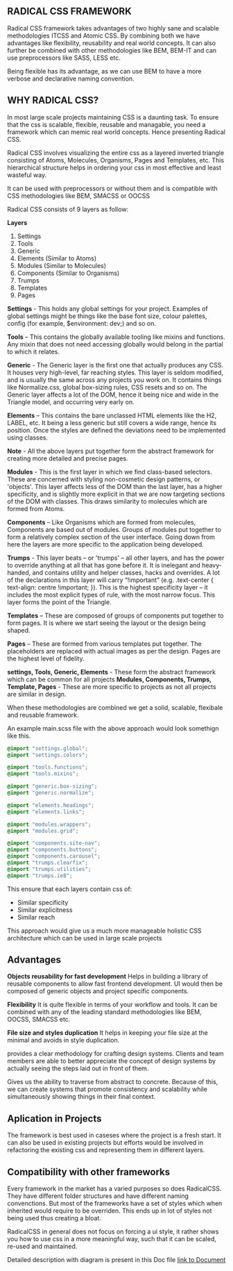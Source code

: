  
## RADICAL CSS FRAMEWORK
 
Radical CSS framework takes advantages of two highly sane and scalable methodologies ITCSS and Atomic CSS. By combining both we have advantages like flexibility, reusability and real world concepts. It can also further be combined with other methodologies like BEM, BEM-IT and can use preprocessors like SASS, LESS etc.

Being flexible has its advantage, as we can use BEM to have a more verbose and declarative naming convention.

## WHY RADICAL CSS?

In most large scale projects maintaining CSS is a daunting task. To ensure that the css is scalable, flexible, reusable and managable, you need a framework which can memic real world concepts. Hence presenting Radical CSS.

Radical CSS involves visualizing the entire css as a layered inverted triangle consisting of Atoms, Molecules, Organisms, Pages and Templates, etc. This hierarchical structure helps in ordering your css in most effective and least wasteful way.

It can be used with preprocessors or without them and is compatible with CSS methodologies like BEM, SMACSS or OOCSS

Radical CSS consists of 9 layers as follow:

**Layers**
1.	Settings
2.	Tools
3.	Generic
4.	Elements (Similar to Atoms)
5.	Modules (Similar to Molecules)
6.	Components (Similar to Organisms)
7.	Trumps
8.	Templates 
9.	Pages

**Settings** - This holds any global settings for your project. Examples of global settings might be things like the base font size, colour palettes, config (for example, $environment: dev;) and so on.

**Tools** – This contains the globally available tooling like mixins and functions. Any mixin that does not need accessing globally would belong in the partial to which it relates.

**Generic** - The Generic layer is the first one that actually produces any CSS. It houses very high-level, far reaching styles. This layer is seldom modified, and is usually the same across any projects you work on. It contains things like Normalize.css, global box-sizing rules, CSS resets and so on. The Generic layer affects a lot of the DOM, hence it being nice and wide in the Triangle model, and occurring very early on.

**Elements** – This contains the bare unclassed HTML elements like the H2, LABEL, etc. It being a less generic but still covers a wide range, hence its position. Once the styles are defined the deviations need to be implemented using classes.



**Note** - All the above layers put together form the abstract framework for creating more detailed and precise pages.



**Modules** - This is the first layer in which we find class-based selectors. These are concerned with styling non-cosmetic design patterns, or 'objects'. This layer affects less of the DOM than the last layer, has a higher specificity, and is slightly more explicit in that we are now targeting sections of the DOM with classes. This draws similarity to molecules which are formed from Atoms.

**Components** – Like Organisms which are formed from molecules, Components are based out of modules. Groups of modules put together to form a relatively complex section of the user interface. Going down from here the layers are more specific to the application being developed.

**Trumps** - This layer beats – or 'trumps' – all other layers, and has the power to override anything at all that has gone before it. It is inelegant and heavy-handed, and contains utility and helper classes, hacks and overrides.
A lot of the declarations in this layer will carry “!important” (e.g. .text-center { text-align: centre !important; }). This is the highest specificity layer – it includes the most explicit types of rule, with the most narrow focus. This layer forms the point of the Triangle.

**Templates** – These are composed of groups of components put together to form pages. It is where we start seeing the layout or the design being shaped. 

**Pages** – These are formed from various templates put together. The placeholders are replaced with actual images as per the design. Pages are the highest level of fidelity.


**settings, Tools, Generic, Elements**  - These form the abstract framework which can be common for all projects
**Modules, Components, Trumps, Template, Pages** - These are more specific to projects as not all projects are similar in design.

When these methodologies are combined we get a solid, scalable, flexibale and reusable framework.

An example main.scss file with the above approach would look somethign like this.

```css
@import "settings.global";
@import "settings.colors";

@import "tools.functions";
@import "tools.mixins";

@import "generic.box-sizing";
@import "generic.normalize";

@import "elements.headings";
@import "elements.links";

@import "modules.wrappers";
@import "modules.grid";

@import "components.site-nav";
@import "components.buttons";
@import "components.carousel";
@import "trumps.clearfix";
@import "trumps.utilities";
@import "trumps.ie8";


```

This ensure that each layers contain css of:
* Similar specificity
* Similar explicitness
* Similar reach

This approach would give us a much more manageable holistic CSS architecture which can be used in large scale projects


## Advantages

**Objects reusability for fast development**
	Helps in building a library of reusable components to allow fast frontend development. UI would then be composed of generic objects and project specific components.

**Flexibility**
	It is quite flexible in terms of your workflow and tools. It can be combined with any of the leading standard methodologies like BEM, OOCSS, SMACSS etc.

**File size and styles duplication**
	It helps in keeping your file size at the minimal and avoids in style duplication.
	
provides a clear methodology for crafting design systems. Clients and team members are able to better appreciate the concept of design systems by actually seeing the steps laid out in front of them.

Gives us the ability to traverse from abstract to concrete. Because of this, we can create systems that promote consistency and scalability while simultaneously showing things in their final context.

## Aplication in Projects

The framework is best used in caseses where the project is a fresh start. It can also be used in existing projects but efforts would be involved in refactoring the existing css and representing them in different layers.

## Compatibility with other frameworks

Every framework in the market has a varied purposes so does RadicalCSS. They have different folder structures and have different naming convenctions. But most of the frameworks have a set of styles which when inherited would require to be overriden. This ends up in lot of styles not being used thus creating a bloat.

RadicalCSS in general does not focus on forcing a ui style, it rather shows you how to use css in a more meaningful way, such that it can be scaled, re-used and maintained.

Detailed description with diagram is present in this Doc file [link to Document](https://code.cognizant.com/534003/radicalCSS/blob/master/RadicalCSS.pdf)

